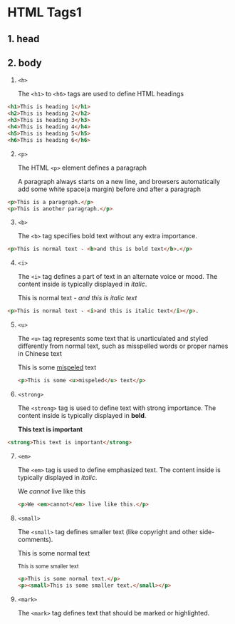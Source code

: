 # HTML Tags1

## 1. head

## 2. body

1. `<h>` 
   
   The `<h1>` to `<h6>` tags are used to define HTML headings

```html
<h1>This is heading 1</h1>
<h2>This is heading 2</h2>
<h3>This is heading 3</h3>
<h4>This is heading 4</h4>
<h5>This is heading 5</h5>
<h6>This is heading 6</h6>
```

2. `<p>`
   
   The HTML `<p>` element defines a paragraph
   
   A paragraph always starts on a new line, and browsers automatically add some white space(a margin) before and after a paragraph

```html
<p>This is a paragraph.</p>
<p>This is another paragraph.</p>
```

3. `<b>`
   
   The `<b>` tag specifies bold text without any extra importance.

```html
<p>This is normal text - <b>and this is bold text</b>.</p>
```

4. `<i>`
   
   The `<i>` tag defines a part of text in an alternate voice or mood. The content inside is typically displayed in *italic*.
   
   <p>This is normal text - <i>and this is italic text</i></p>

```html
<p>This is normal text - <i>and this is italic text</i></p>. 
```

5. `<u>`
   
   The `<u>` tag represents some text that is unarticulated and styled differently from normal text, such as misspelled words or proper names in Chinese text
   
   <p>This is some <u>mispeled</u> text</p>
   
   ```html
   <p>This is some <u>mispeled</u> text</p>
   ```

6. `<strong>`
   
   The `<strong>` tag is used to define text with strong importance. The content inside is typically displayed in **bold**.
   
   <strong>This text is important</strong>

```html
<strong>This text is important</strong>
```

7. `<em>`
   
   The `<em>` tag is used to define emphasized text. The content inside is typically displayed in *italic*.
   
   <p>We <em>cannot</em> live like this </p>
   
   ```html
   <p>We <em>cannot</em> live like this.</p>
   ```

8. `<small>`
   
   The `<small>` tag defines smaller text (like copyright and other side-comments).
   
   <p>This is some normal text </p>
   
   <p><small>This is some smaller text</small></p>
   
   ```html
   <p>This is some normal text.</p>
   <p><small>This is some smaller text.</small></p>
   ```

9. `<mark>`
   
   The `<mark>` tag defines text that should be marked or highlighted.
